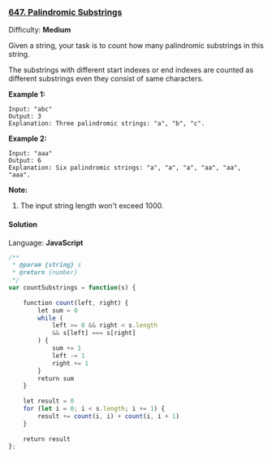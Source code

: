 ### [647\. Palindromic Substrings](https://leetcode.com/problems/palindromic-substrings/)

Difficulty: **Medium**


Given a string, your task is to count how many palindromic substrings in this string.

The substrings with different start indexes or end indexes are counted as different substrings even they consist of same characters.

**Example 1:**

```
Input: "abc"
Output: 3
Explanation: Three palindromic strings: "a", "b", "c".
```

**Example 2:**

```
Input: "aaa"
Output: 6
Explanation: Six palindromic strings: "a", "a", "a", "aa", "aa", "aaa".
```

**Note:**

1.  The input string length won't exceed 1000.


#### Solution

Language: **JavaScript**

```javascript
/**
 * @param {string} s
 * @return {number}
 */
var countSubstrings = function(s) {
    
    function count(left, right) {
        let sum = 0
        while (
            left >= 0 && right < s.length
            && s[left] === s[right]
        ) {
            sum += 1
            left -= 1
            right += 1
        }
        return sum
    }
    
    let result = 0
    for (let i = 0; i < s.length; i += 1) {
        result += count(i, i) + count(i, i + 1)
    }
    
    return result
};
```